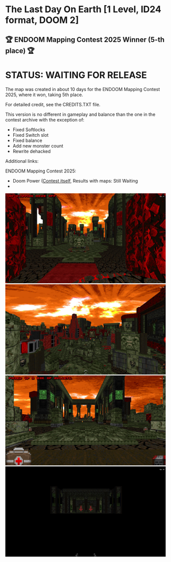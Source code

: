 # The Last Day On Earth [1 Level, ID24 format, DOOM 2]
## 🏆 ENDOOM Mapping Contest 2025 Winner (5-th place) 🏆

# STATUS: WAITING FOR RELEASE

The map was created in about 10 days for the ENDOOM Mapping Contest 2025, where it won, taking 5th place.

For detailed credit, see the CREDITS.TXT file.

This version is no different in gameplay and balance than the one in the contest archive with the exception of:

* Fixed Softlocks
* Fixed Switch slot 
* Fixed balance
* Add new monster count
* Rewrite dehacked

Additional links:

ENDOOM Mapping Contest 2025:
- Doom Power ([Contest itself](https://i.iddqd.ru/viewtopic.php?t=2720), Results with maps: Still Waiting
- 
![Screen1](./Screens/SCREEN1.jpg)
![Screen2](./Screens/SCREEN2.jpg)
![Screen3](./Screens/SCREEN3.jpg)
![Screen4](./Screens/SCREEN4.jpg)

